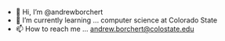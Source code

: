 - 👋 Hi, I’m @andrewborchert
- 🌱 I’m currently learning ... computer science at Colorado State
- 📫 How to reach me ... andrew.borchert@colostate.edu

<!---
andrewborchert/andrewborchert is a ✨ special ✨ repository because its `README.md` (this file) appears on your GitHub profile.
You can click the Preview link to take a look at your changes.
--->
